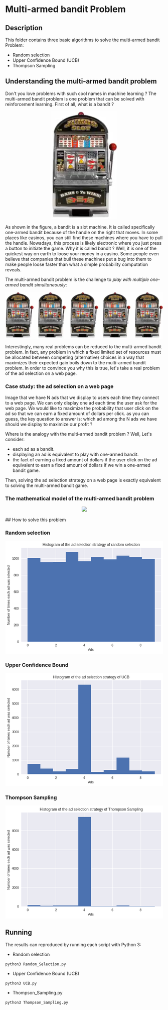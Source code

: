 # Multi-armed bandit Problem

## Description

This folder contains three basic algorithms to solve the multi-armed bandit Problem:

* Random selection
* Upper Confidence Bound (UCB)
* Thompson Sampling

## Understanding the multi-armed bandit problem
Don't you love problems with such cool names in machine learning ? The multi-armed bandit problem is one problem that can be solved with reinforcement learning. First of all, what is a bandit ?

<p align="center">
  <img src="./images/one-armed-bandit.png">
</p>

As shown in the figure, a bandit is a slot machine. It is called specifically one-armed bandit because of the handle on the right that moves. In some places like casinos, you can still find these machines where you have to pull the handle. Nowadays, this process is likely electronic where you just press a button to initiate the game. Why it is called bandit ? Well, it is one of the quickest way on earth to loose your money in a casino. Some people even believe that companies that buil these machines put a bug into them to make people loose faster than what a simple probability computation reveals.

The multi-armed bandit problem is the challenge to *play with multiple one-armed bandit simultaneously*:

<p align="center">
  <img src="./images/multi-armed-bandit.png">
</p>

Interestingly, many real problems can be reduced to the multi-armed bandit problem. In fact, any problem in which a fixed limited set of resources must be allocated between competing (alternative) choices in a way that maximizes their expected gain boils down to the multi-armed bandit problem. In order to convince you why this is true, let's take a real problem of the ad selection on a web page.

### Case study: the ad selection on a web page

Image that we have N ads that we display to users each time they connect to a web page. We can only display one ad each time the user ask for the web page. We would like to maximize the probability that user click on the ad so that we can earn a fixed amount of dollars per click. as you can guess, the key question to answer is: which ad among the N ads we have should we display to maximize our profit ?

Where is the analogy with the multi-armed bandit problem ? Well, Let's consider:
* each ad as a bandit.
* displaying an ad is equivalent to play with one-armed bandit.
* the fact of earning a fixed amount of dollars if the user click on the ad equivalent to earn a fixed amount of dollars if we win a one-armed bandit game.

Then, solving the ad selection strategy on a web page is exactly equivalent to solving the multi-armed bandit game.

### The mathematical model of the multi-armed bandit problem
<p align="center">
  <img src="./images/one-armed-bandit-model.png">
</p>
## How to solve this problem

### Random selection
<p align="center">
  <img src="./images/random_selection.png">
</p>

### Upper Confidence Bound

<p align="center">
  <img src="./images/UCB.png">
</p>

### Thompson Sampling

<p align="center">
  <img src="./images/Thompson_Sampling.png">
</p>

## Running
The results can reproduced by running each script with Python 3:
* Random selection
``` shell
python3 Random_Selection.py
```

* Upper Confidence Bound (UCB)
``` shell
python3 UCB.py
```

* Thompson_Sampling.py
``` shell
python3 Thompson_Sampling.py
```




